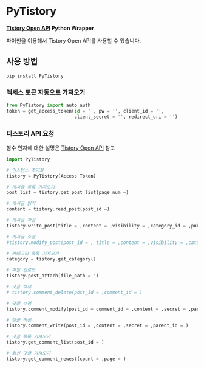 # PyTistory

**[Tistory Open API](https://tistory.github.io/document-tistory-apis/) Python Wrapper**

파이썬을 이용해서 Tistory Open API를 사용할 수 있습니다.


## 사용 방법
```shell
pip install PyTistory
```

### 액세스 토큰 자동으로 가져오기
```python
from PyTistory import auto_auth
token = get_access_token(id = '', pw = '', client_id = '',
                         client_secret = '', redirect_uri = '')
```



### 티스토리 API 요청
함수 인자에 대한 설명은 [Tistory Open API](https://tistory.github.io/document-tistory-apis/) 참고
```python
import PyTistory

# 인스턴스 초기화
tistory = PyTistory(Access Token)

# 게시글 목록 가져오기
post_list = tistory.get_post_list(page_num =)

# 게시글 읽기
content = tistory.read_post(post_id =)

# 게시글 작성
tistory.write_post(title = ,content = ,visibility = ,category_id = ,published = ,slogan = ,tag = ,accept_comment = ,password = )

# 게시글 수정
#tistory.modify_post(post_id = , title = ,content = ,visibility = ,category_id = ,published = ,slogan = ,tag = ,accept_comment = ,password = )

# 카테고리 목록 가져오기
category = tistory.get_category()

# 파일 업로드
tistory.post_attach(file_path ='')

# 댓글 삭제
# tistory.comment_delete(post_id = ,comment_id = )

# 댓글 수정
tistory.comment_modify(post_id = comment_id = ,content = ,secret = ,parent_id = )

# 댓글 작성
tistory.comment_write(post_id = ,content = ,secret = ,parent_id = )

# 댓글 목록 가져오기
tistory.get_comment_list(post_id = )

# 최신 댓글 가져오기
tistory.get_comment_newest(count = ,page = )
```


